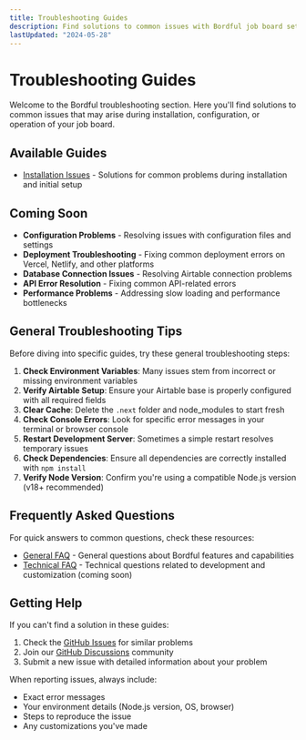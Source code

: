 ```yaml
---
title: Troubleshooting Guides
description: Find solutions to common issues with Bordful job board setup and operation.
lastUpdated: "2024-05-28"
---
```


# Troubleshooting Guides

Welcome to the Bordful troubleshooting section. Here you'll find solutions to common issues that may arise during installation, configuration, or operation of your job board.

## Available Guides

- [Installation Issues](/docs/troubleshooting/installation-issues.md) - Solutions for common problems during installation and initial setup

## Coming Soon

- **Configuration Problems** - Resolving issues with configuration files and settings
- **Deployment Troubleshooting** - Fixing common deployment errors on Vercel, Netlify, and other platforms
- **Database Connection Issues** - Resolving Airtable connection problems
- **API Error Resolution** - Fixing common API-related errors
- **Performance Problems** - Addressing slow loading and performance bottlenecks

## General Troubleshooting Tips

Before diving into specific guides, try these general troubleshooting steps:

1. **Check Environment Variables**: Many issues stem from incorrect or missing environment variables
2. **Verify Airtable Setup**: Ensure your Airtable base is properly configured with all required fields
3. **Clear Cache**: Delete the `.next` folder and node_modules to start fresh
4. **Check Console Errors**: Look for specific error messages in your terminal or browser console
5. **Restart Development Server**: Sometimes a simple restart resolves temporary issues
6. **Check Dependencies**: Ensure all dependencies are correctly installed with `npm install`
7. **Verify Node Version**: Confirm you're using a compatible Node.js version (v18+ recommended)

## Frequently Asked Questions

For quick answers to common questions, check these resources:

- [General FAQ](/docs/faq.md) - General questions about Bordful features and capabilities
- [Technical FAQ](/docs/troubleshooting/faq.md) - Technical questions related to development and customization (coming soon)

## Getting Help

If you can't find a solution in these guides:

1. Check the [GitHub Issues](https://github.com/craftled/bordful/issues) for similar problems
2. Join our [GitHub Discussions](https://github.com/craftled/bordful/discussions) community
3. Submit a new issue with detailed information about your problem

When reporting issues, always include:
- Exact error messages
- Your environment details (Node.js version, OS, browser)
- Steps to reproduce the issue
- Any customizations you've made 
